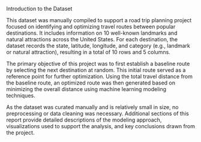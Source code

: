 Introduction to the Dataset

This dataset was manually compiled to support a road trip planning project focused on identifying and optimizing travel routes between popular destinations. It includes information on 10 well-known landmarks and natural attractions across the United States. For each destination, the dataset records the state, latitude, longitude, and category (e.g., landmark or natural attraction), resulting in a total of 10 rows and 5 columns.

The primary objective of this project was to first establish a baseline route by selecting the next destination at random. This initial route served as a reference point for further optimization. Using the total travel distance from the baseline route, an optimized route was then generated based on minimizing the overall distance using machine learning modeling techniques.

As the dataset was curated manually and is relatively small in size, no preprocessing or data cleaning was necessary. Additional sections of this report provide detailed descriptions of the modeling approach, visualizations used to support the analysis, and key conclusions drawn from the project.